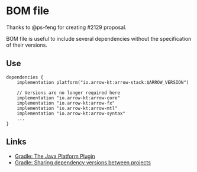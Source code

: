 # BOM file

Thanks to @ps-feng for creating #2129 proposal.

BOM file is useful to include several dependencies without the specification of their versions.

## Use

```
dependencies {
    implementation platform("io.arrow-kt:arrow-stack:$ARROW_VERSION")

    // Versions are no longer required here
    implementation "io.arrow-kt:arrow-core"
    implementation "io.arrow-kt:arrow-fx"
    implementation "io.arrow-kt:arrow-mtl"
    implementation "io.arrow-kt:arrow-syntax"
    ...
}
```

## Links

* [Gradle: The Java Platform Plugin](https://docs.gradle.org/current/userguide/java_platform_plugin.html#java_platform_plugin)
* [Gradle: Sharing dependency versions between projects](https://docs.gradle.org/current/userguide/platforms.html#sub:bom_import)
